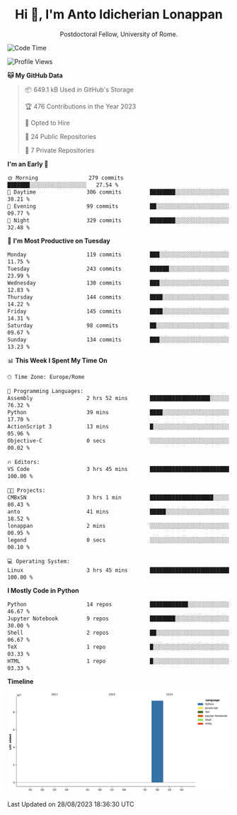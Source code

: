 
<h1 align="center">Hi 👋, I'm Anto Idicherian Lonappan</h1>
<p align="center">Postdoctoral Fellow, University of Rome. </p>


<!--START_SECTION:waka-->
![Code Time](http://img.shields.io/badge/Code%20Time-408%20hrs%2041%20mins-blue)

![Profile Views](http://img.shields.io/badge/Profile%20Views-0-blue)

**🐱 My GitHub Data** 

> 📦 649.1 kB Used in GitHub's Storage 
 > 
> 🏆 476 Contributions in the Year 2023
 > 
> 💼 Opted to Hire
 > 
> 📜 24 Public Repositories 
 > 
> 🔑 7 Private Repositories 
 > 
**I'm an Early 🐤** 

```text
🌞 Morning                279 commits         ███████░░░░░░░░░░░░░░░░░░   27.54 % 
🌆 Daytime                306 commits         ████████░░░░░░░░░░░░░░░░░   30.21 % 
🌃 Evening                99 commits          ██░░░░░░░░░░░░░░░░░░░░░░░   09.77 % 
🌙 Night                  329 commits         ████████░░░░░░░░░░░░░░░░░   32.48 % 
```
📅 **I'm Most Productive on Tuesday** 

```text
Monday                   119 commits         ███░░░░░░░░░░░░░░░░░░░░░░   11.75 % 
Tuesday                  243 commits         ██████░░░░░░░░░░░░░░░░░░░   23.99 % 
Wednesday                130 commits         ███░░░░░░░░░░░░░░░░░░░░░░   12.83 % 
Thursday                 144 commits         ████░░░░░░░░░░░░░░░░░░░░░   14.22 % 
Friday                   145 commits         ████░░░░░░░░░░░░░░░░░░░░░   14.31 % 
Saturday                 98 commits          ██░░░░░░░░░░░░░░░░░░░░░░░   09.67 % 
Sunday                   134 commits         ███░░░░░░░░░░░░░░░░░░░░░░   13.23 % 
```


📊 **This Week I Spent My Time On** 

```text
🕑︎ Time Zone: Europe/Rome

💬 Programming Languages: 
Assembly                 2 hrs 52 mins       ███████████████████░░░░░░   76.32 % 
Python                   39 mins             ████░░░░░░░░░░░░░░░░░░░░░   17.70 % 
ActionScript 3           13 mins             █░░░░░░░░░░░░░░░░░░░░░░░░   05.96 % 
Objective-C              0 secs              ░░░░░░░░░░░░░░░░░░░░░░░░░   00.02 % 

🔥 Editors: 
VS Code                  3 hrs 45 mins       █████████████████████████   100.00 % 

🐱‍💻 Projects: 
CMBxSN                   3 hrs 1 min         ████████████████████░░░░░   80.43 % 
anto                     41 mins             █████░░░░░░░░░░░░░░░░░░░░   18.52 % 
lonappan                 2 mins              ░░░░░░░░░░░░░░░░░░░░░░░░░   00.95 % 
legend                   0 secs              ░░░░░░░░░░░░░░░░░░░░░░░░░   00.10 % 

💻 Operating System: 
Linux                    3 hrs 45 mins       █████████████████████████   100.00 % 
```

**I Mostly Code in Python** 

```text
Python                   14 repos            ████████████░░░░░░░░░░░░░   46.67 % 
Jupyter Notebook         9 repos             ████████░░░░░░░░░░░░░░░░░   30.00 % 
Shell                    2 repos             ██░░░░░░░░░░░░░░░░░░░░░░░   06.67 % 
TeX                      1 repo              █░░░░░░░░░░░░░░░░░░░░░░░░   03.33 % 
HTML                     1 repo              █░░░░░░░░░░░░░░░░░░░░░░░░   03.33 % 
```



**Timeline**

![Lines of Code chart](https://raw.githubusercontent.com/antolonappan/antolonappan/main/assets/bar_graph.png)


 Last Updated on 28/08/2023 18:36:30 UTC
<!--END_SECTION:waka-->
